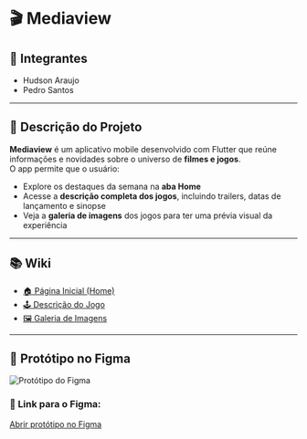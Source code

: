 # 🎬 Mediaview

## 👥 Integrantes
- Hudson Araujo  
- Pedro Santos

---

## 📝 Descrição do Projeto

**Mediaview** é um aplicativo mobile desenvolvido com Flutter que reúne informações e novidades sobre o universo de **filmes e jogos**.  
O app permite que o usuário:

- Explore os destaques da semana na **aba Home**
- Acesse a **descrição completa dos jogos**, incluindo trailers, datas de lançamento e sinopse
- Veja a **galeria de imagens** dos jogos para ter uma prévia visual da experiência

---

## 📚 Wiki

- [🏠 Página Inicial (Home)](https://github.com/hudson12345/App_Jogos/wiki)
- [🕹️ Descrição do Jogo](https://github.com/hudson12345/App_Jogos/wiki/Descrição)
- [🖼️ Galeria de Imagens](https://github.com/hudson12345/App_Jogos/wiki/Galeria)

---

## 🧪 Protótipo no Figma

![Protótipo do Figma](https://drive.google.com/uc?id=1ci1Bb7smWYxH06vzh4_jBHbFej7kucBt)

### 🔗 Link para o Figma:
[Abrir protótipo no Figma](https://www.figma.com/design/sRLsPSpRKvDtX9T1rvGGVn/Untitled?node-id=0-1&t=0qVADLskjuOnNIA7-1)
